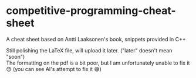 # competitive-programming-cheat-sheet
A cheat sheet based on Antti Laaksonen's book, snippets provided in C++

Still polishing the LaTeX file, will upload it later. ("later" doesn't mean "soon")
<br>
The formatting on the pdf is a bit poor, but I am unfortunately unable to fix it😓 (you can see AI's attempt to fix it 😅)
